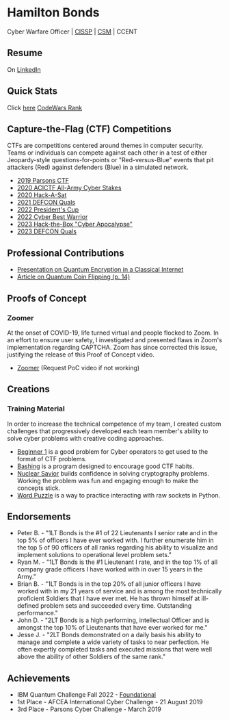 # Hamilton Bonds
Cyber Warfare Officer | [CISSP](https://www.credly.com/badges/3e4d80dc-37fd-40dd-86bc-a8e233745d9e/public_url) | [CSM](https://bcert.me/sjbkfeipq) | CCENT

## Resume
On [LinkedIn](https://linkedin.com/in/hamilton-bonds/)

## Quick Stats
Click [here](https://hamilton-bonds.github.io/stats/stats.html)
[CodeWars Rank](https://www.codewars.com/users/hamilton-bonds/badges/large)

## Capture-the-Flag (CTF) Competitions
CTFs are competitions centered around themes in computer security.  Teams or individuals can compete against each other in a test of either Jeopardy-style questions-for-points or "Red-versus-Blue" events that pit attackers (Red) against defenders (Blue) in a simulated network.

- [2019 Parsons CTF](https://hamilton-bonds.github.io/ctf/2019/2019_Parsons_CTF.html)
- [2020 ACICTF All-Army Cyber Stakes](https://hamilton-bonds.github.io/ctf/2020/2020_ACICTF_Cyber_Stakes.html)
- [2020 Hack-A-Sat](https://hamilton-bonds.github.io/ctf/2020/2020_Hack-A-Sat.html)
- [2021 DEFCON Quals](https://hamilton-bonds.github.io/ctf/2021/2021_DEFCON_Quals.html)
- [2022 President's Cup](https://hamilton-bonds.github.io/ctf/2022/2022_Presidents_Cup.html)
- [2022 Cyber Best Warrior](https://hamilton-bonds.github.io/ctf/2022/2022_Cyber_Best_Warrior.html)
- [2023 Hack-the-Box "Cyber Apocalypse"](https://hamilton-bonds.github.cio/ctf/2023/2023_HTB_Cyber_Apocalypse.html)
- [2023 DEFCON Quals](https://hamilton-bonds.github.io/ctf/2023/2023_DEFCON_Quals.html)

## Professional Contributions
- [Presentation on Quantum Encryption in a Classical Internet](https://www.dvidshub.net/video/870208/avengercon-vii-quantum-encryption-classical-internet)
- [Article on Quantum Coin Flipping (p. 14)](https://www.dvidshub.net/publication/issues/66602)

## Proofs of Concept

### Zoomer
At the onset of COVID-19, life turned virtual and people flocked to Zoom.  In an effort to ensure user safety, I investigated and presented flaws in Zoom's implementation regarding CAPTCHA.  Zoom has since corrected this issue, justifying the release of this Proof of Concept video.
- [Zoomer](https://hamilton-bonds.github.io/files/2020/ZoomerVideoPoC.webm) (Request PoC video if not  working)

## Creations

### Training Material
In order to increase the technical competence of my team, I created custom challenges that progressively developed each team member's ability to solve cyber problems with creative coding approaches.
- [Beginner 1](https://hamilton-bonds.github.io/creations/ctfpractice/02October2020/beginner_1/beginner_1.html) is a good problem for Cyber operators to get used to the format of CTF problems.
- [Bashing](https://hamilton-bonds.github.io/creations/ctfpractice/bashing/bashing.html) is a program designed to encourage good CTF habits.
- [Nuclear Savior](https://hamilton-bonds.github.io/creations/ctfpractice/nuclearsavior/nuclearsavior.html) builds confidence in solving cryptography problems.  Working the problem was fun and engaging enough to make the concepts stick.
- [Word Puzzle](https://hamilton-bonds.github.io/creations/ctfpractice/wordpuzzle/wordpuzzle.html) is a way to practice interacting with raw sockets in Python.

## Endorsements
- Peter B. - "1LT Bonds is the #1 of 22 Lieutenants I senior rate and in the top 5% of officers I have ever worked with.  I further enumerate him in the top 5 of 90 officers of all ranks regarding his ability to visualize and implement solutions to operational level problem sets."
- Ryan M. - "1LT Bonds is the #1 Lieutenant I rate, and in the top 1% of all company grade officers I have worked with in over 15 years in the Army."
- Brian B. - "1LT Bonds is in the top 20% of all junior officers I have worked with in my 21 years of service and is among the most technically proficient Soldiers that I have ever met.  He has thrown himself at ill-defined problem sets and succeeded every time.  Outstanding performance."
- John D. - "2LT Bonds is a high performing, intellectual Officer and is amongst the top 10% of Lieutenants that have ever worked for me."
- Jesse J. - "2LT Bonds demonstrated on a daily basis his ability to manage and complete a wide variety of tasks to near perfection.  He often expertly completed tasks and executed missions that were well above the ability of other Soldiers of the same rank."

## Achievements
- IBM Quantum Challenge Fall 2022 - [Foundational](https://www.credly.com/badges/dc689ec7-2bf7-4b84-b90c-92ddc65a0bf1/public_url)
- 1st Place - AFCEA International Cyber Challenge - 21 August 2019
- 3rd Place - Parsons Cyber Challenge - March 2019

